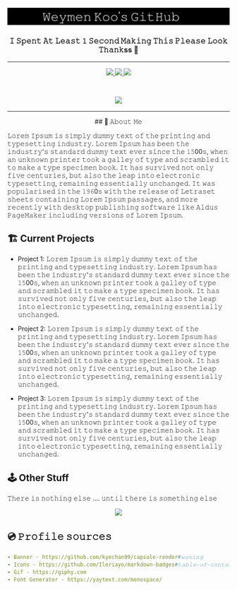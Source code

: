 <p align="center">
  <a href="https://youtu.be/xcaQ95P2-0M" target="_blank">
  <img src="https://github.com/WeymenKoo/WeymenKoo/blob/main/Stuff.png"/>
  </a>
</p>


<h3 align="center">𝙸 𝚂𝚙𝚎𝚗𝚝 𝙰𝚝 𝙻𝚎𝚊𝚜𝚝 𝟷 𝚂𝚎𝚌𝚘𝚗𝚍 𝙼𝚊𝚔𝚒𝚗𝚐 𝚃𝚑𝚒𝚜 𝙿𝚕𝚎𝚊𝚜𝚎 𝙻𝚘𝚘𝚔 𝚃𝚑𝚊𝚗𝚔ss 🍵</h3>

<hr> 

<p align="center">
  <a href="https://www.linkedin.com/in/weymenkoo/" target="_blank">
    <img height="30" src="https://img.shields.io/badge/linkedin-%230077B5.svg?style=for-the-badge&logo=linkedin&logoColor=white"/>
  </a>
  <a href="mailto:kchweymen@gmail.com" target="_blank">
    <img height="30" src="https://img.shields.io/badge/Gmail-D14836?style=for-the-badge&logo=gmail&logoColor=white"/>
  </a>
  <a href="https://www.youtube.com/watch?v=lpiB2wMc49g" target="_blank">
    <img height="30" src="https://img.shields.io/badge/Discord-%237289DA.svg?style=for-the-badge&logo=discord&logoColor=white"/>
  </a>
</p>

<br>

<p align="center">
  <a href="https://youtu.be/b9TE3226T-g" target="_blank">
  <img height="400" src="https://media.giphy.com/media/3ov9jVnbc2E7rCO0Ao/giphy.gif"/>
  </a>
</p>

<hr> 

<p align="center">
## 📸 𝙰𝚋𝚘𝚞𝚝 𝙼𝚎 
</p>

𝙻𝚘𝚛𝚎𝚖 𝙸𝚙𝚜𝚞𝚖 𝚒𝚜 𝚜𝚒𝚖𝚙𝚕𝚢 𝚍𝚞𝚖𝚖𝚢 𝚝𝚎𝚡𝚝 𝚘𝚏 𝚝𝚑𝚎 𝚙𝚛𝚒𝚗𝚝𝚒𝚗𝚐 𝚊𝚗𝚍 𝚝𝚢𝚙𝚎𝚜𝚎𝚝𝚝𝚒𝚗𝚐 𝚒𝚗𝚍𝚞𝚜𝚝𝚛𝚢. 𝙻𝚘𝚛𝚎𝚖 𝙸𝚙𝚜𝚞𝚖 𝚑𝚊𝚜 𝚋𝚎𝚎𝚗 𝚝𝚑𝚎 𝚒𝚗𝚍𝚞𝚜𝚝𝚛𝚢'𝚜 𝚜𝚝𝚊𝚗𝚍𝚊𝚛𝚍 𝚍𝚞𝚖𝚖𝚢 𝚝𝚎𝚡𝚝 𝚎𝚟𝚎𝚛 𝚜𝚒𝚗𝚌𝚎 𝚝𝚑𝚎 𝟷𝟻00𝚜, 𝚠𝚑𝚎𝚗 𝚊𝚗 𝚞𝚗𝚔𝚗𝚘𝚠𝚗 𝚙𝚛𝚒𝚗𝚝𝚎𝚛 𝚝𝚘𝚘𝚔 𝚊 𝚐𝚊𝚕𝚕𝚎𝚢 𝚘𝚏 𝚝𝚢𝚙𝚎 𝚊𝚗𝚍 𝚜𝚌𝚛𝚊𝚖𝚋𝚕𝚎𝚍 𝚒𝚝 𝚝𝚘 𝚖𝚊𝚔𝚎 𝚊 𝚝𝚢𝚙𝚎 𝚜𝚙𝚎𝚌𝚒𝚖𝚎𝚗 𝚋𝚘𝚘𝚔. 𝙸𝚝 𝚑𝚊𝚜 𝚜𝚞𝚛𝚟𝚒𝚟𝚎𝚍 𝚗𝚘𝚝 𝚘𝚗𝚕𝚢 𝚏𝚒𝚟𝚎 𝚌𝚎𝚗𝚝𝚞𝚛𝚒𝚎𝚜, 𝚋𝚞𝚝 𝚊𝚕𝚜𝚘 𝚝𝚑𝚎 𝚕𝚎𝚊𝚙 𝚒𝚗𝚝𝚘 𝚎𝚕𝚎𝚌𝚝𝚛𝚘𝚗𝚒𝚌 𝚝𝚢𝚙𝚎𝚜𝚎𝚝𝚝𝚒𝚗𝚐, 𝚛𝚎𝚖𝚊𝚒𝚗𝚒𝚗𝚐 𝚎𝚜𝚜𝚎𝚗𝚝𝚒𝚊𝚕𝚕𝚢 𝚞𝚗𝚌𝚑𝚊𝚗𝚐𝚎𝚍. 𝙸𝚝 𝚠𝚊𝚜 𝚙𝚘𝚙𝚞𝚕𝚊𝚛𝚒𝚜𝚎𝚍 𝚒𝚗 𝚝𝚑𝚎 𝟷𝟿𝟼0𝚜 𝚠𝚒𝚝𝚑 𝚝𝚑𝚎 𝚛𝚎𝚕𝚎𝚊𝚜𝚎 𝚘𝚏 𝙻𝚎𝚝𝚛𝚊𝚜𝚎𝚝 𝚜𝚑𝚎𝚎𝚝𝚜 𝚌𝚘𝚗𝚝𝚊𝚒𝚗𝚒𝚗𝚐 𝙻𝚘𝚛𝚎𝚖 𝙸𝚙𝚜𝚞𝚖 𝚙𝚊𝚜𝚜𝚊𝚐𝚎𝚜, 𝚊𝚗𝚍 𝚖𝚘𝚛𝚎 𝚛𝚎𝚌𝚎𝚗𝚝𝚕𝚢 𝚠𝚒𝚝𝚑 𝚍𝚎𝚜𝚔𝚝𝚘𝚙 𝚙𝚞𝚋𝚕𝚒𝚜𝚑𝚒𝚗𝚐 𝚜𝚘𝚏𝚝𝚠𝚊𝚛𝚎 𝚕𝚒𝚔𝚎 𝙰𝚕𝚍𝚞𝚜 𝙿𝚊𝚐𝚎𝙼𝚊𝚔𝚎𝚛 𝚒𝚗𝚌𝚕𝚞𝚍𝚒𝚗𝚐 𝚟𝚎𝚛𝚜𝚒𝚘𝚗𝚜 𝚘𝚏 𝙻𝚘𝚛𝚎𝚖 𝙸𝚙𝚜𝚞𝚖.


## 🏗️ Current Projects
- Project 1: 𝙻𝚘𝚛𝚎𝚖 𝙸𝚙𝚜𝚞𝚖 𝚒𝚜 𝚜𝚒𝚖𝚙𝚕𝚢 𝚍𝚞𝚖𝚖𝚢 𝚝𝚎𝚡𝚝 𝚘𝚏 𝚝𝚑𝚎 𝚙𝚛𝚒𝚗𝚝𝚒𝚗𝚐 𝚊𝚗𝚍 𝚝𝚢𝚙𝚎𝚜𝚎𝚝𝚝𝚒𝚗𝚐 𝚒𝚗𝚍𝚞𝚜𝚝𝚛𝚢. 𝙻𝚘𝚛𝚎𝚖 𝙸𝚙𝚜𝚞𝚖 𝚑𝚊𝚜 𝚋𝚎𝚎𝚗 𝚝𝚑𝚎 𝚒𝚗𝚍𝚞𝚜𝚝𝚛𝚢'𝚜 𝚜𝚝𝚊𝚗𝚍𝚊𝚛𝚍 𝚍𝚞𝚖𝚖𝚢 𝚝𝚎𝚡𝚝 𝚎𝚟𝚎𝚛 𝚜𝚒𝚗𝚌𝚎 𝚝𝚑𝚎 𝟷𝟻00𝚜, 𝚠𝚑𝚎𝚗 𝚊𝚗 𝚞𝚗𝚔𝚗𝚘𝚠𝚗 𝚙𝚛𝚒𝚗𝚝𝚎𝚛 𝚝𝚘𝚘𝚔 𝚊 𝚐𝚊𝚕𝚕𝚎𝚢 𝚘𝚏 𝚝𝚢𝚙𝚎 𝚊𝚗𝚍 𝚜𝚌𝚛𝚊𝚖𝚋𝚕𝚎𝚍 𝚒𝚝 𝚝𝚘 𝚖𝚊𝚔𝚎 𝚊 𝚝𝚢𝚙𝚎 𝚜𝚙𝚎𝚌𝚒𝚖𝚎𝚗 𝚋𝚘𝚘𝚔. 𝙸𝚝 𝚑𝚊𝚜 𝚜𝚞𝚛𝚟𝚒𝚟𝚎𝚍 𝚗𝚘𝚝 𝚘𝚗𝚕𝚢 𝚏𝚒𝚟𝚎 𝚌𝚎𝚗𝚝𝚞𝚛𝚒𝚎𝚜, 𝚋𝚞𝚝 𝚊𝚕𝚜𝚘 𝚝𝚑𝚎 𝚕𝚎𝚊𝚙 𝚒𝚗𝚝𝚘 𝚎𝚕𝚎𝚌𝚝𝚛𝚘𝚗𝚒𝚌 𝚝𝚢𝚙𝚎𝚜𝚎𝚝𝚝𝚒𝚗𝚐, 𝚛𝚎𝚖𝚊𝚒𝚗𝚒𝚗𝚐 𝚎𝚜𝚜𝚎𝚗𝚝𝚒𝚊𝚕𝚕𝚢 𝚞𝚗𝚌𝚑𝚊𝚗𝚐𝚎𝚍. 

- Project 2: 𝙻𝚘𝚛𝚎𝚖 𝙸𝚙𝚜𝚞𝚖 𝚒𝚜 𝚜𝚒𝚖𝚙𝚕𝚢 𝚍𝚞𝚖𝚖𝚢 𝚝𝚎𝚡𝚝 𝚘𝚏 𝚝𝚑𝚎 𝚙𝚛𝚒𝚗𝚝𝚒𝚗𝚐 𝚊𝚗𝚍 𝚝𝚢𝚙𝚎𝚜𝚎𝚝𝚝𝚒𝚗𝚐 𝚒𝚗𝚍𝚞𝚜𝚝𝚛𝚢. 𝙻𝚘𝚛𝚎𝚖 𝙸𝚙𝚜𝚞𝚖 𝚑𝚊𝚜 𝚋𝚎𝚎𝚗 𝚝𝚑𝚎 𝚒𝚗𝚍𝚞𝚜𝚝𝚛𝚢'𝚜 𝚜𝚝𝚊𝚗𝚍𝚊𝚛𝚍 𝚍𝚞𝚖𝚖𝚢 𝚝𝚎𝚡𝚝 𝚎𝚟𝚎𝚛 𝚜𝚒𝚗𝚌𝚎 𝚝𝚑𝚎 𝟷𝟻00𝚜, 𝚠𝚑𝚎𝚗 𝚊𝚗 𝚞𝚗𝚔𝚗𝚘𝚠𝚗 𝚙𝚛𝚒𝚗𝚝𝚎𝚛 𝚝𝚘𝚘𝚔 𝚊 𝚐𝚊𝚕𝚕𝚎𝚢 𝚘𝚏 𝚝𝚢𝚙𝚎 𝚊𝚗𝚍 𝚜𝚌𝚛𝚊𝚖𝚋𝚕𝚎𝚍 𝚒𝚝 𝚝𝚘 𝚖𝚊𝚔𝚎 𝚊 𝚝𝚢𝚙𝚎 𝚜𝚙𝚎𝚌𝚒𝚖𝚎𝚗 𝚋𝚘𝚘𝚔. 𝙸𝚝 𝚑𝚊𝚜 𝚜𝚞𝚛𝚟𝚒𝚟𝚎𝚍 𝚗𝚘𝚝 𝚘𝚗𝚕𝚢 𝚏𝚒𝚟𝚎 𝚌𝚎𝚗𝚝𝚞𝚛𝚒𝚎𝚜, 𝚋𝚞𝚝 𝚊𝚕𝚜𝚘 𝚝𝚑𝚎 𝚕𝚎𝚊𝚙 𝚒𝚗𝚝𝚘 𝚎𝚕𝚎𝚌𝚝𝚛𝚘𝚗𝚒𝚌 𝚝𝚢𝚙𝚎𝚜𝚎𝚝𝚝𝚒𝚗𝚐, 𝚛𝚎𝚖𝚊𝚒𝚗𝚒𝚗𝚐 𝚎𝚜𝚜𝚎𝚗𝚝𝚒𝚊𝚕𝚕𝚢 𝚞𝚗𝚌𝚑𝚊𝚗𝚐𝚎𝚍. 

- Project 3: 𝙻𝚘𝚛𝚎𝚖 𝙸𝚙𝚜𝚞𝚖 𝚒𝚜 𝚜𝚒𝚖𝚙𝚕𝚢 𝚍𝚞𝚖𝚖𝚢 𝚝𝚎𝚡𝚝 𝚘𝚏 𝚝𝚑𝚎 𝚙𝚛𝚒𝚗𝚝𝚒𝚗𝚐 𝚊𝚗𝚍 𝚝𝚢𝚙𝚎𝚜𝚎𝚝𝚝𝚒𝚗𝚐 𝚒𝚗𝚍𝚞𝚜𝚝𝚛𝚢. 𝙻𝚘𝚛𝚎𝚖 𝙸𝚙𝚜𝚞𝚖 𝚑𝚊𝚜 𝚋𝚎𝚎𝚗 𝚝𝚑𝚎 𝚒𝚗𝚍𝚞𝚜𝚝𝚛𝚢'𝚜 𝚜𝚝𝚊𝚗𝚍𝚊𝚛𝚍 𝚍𝚞𝚖𝚖𝚢 𝚝𝚎𝚡𝚝 𝚎𝚟𝚎𝚛 𝚜𝚒𝚗𝚌𝚎 𝚝𝚑𝚎 𝟷𝟻00𝚜, 𝚠𝚑𝚎𝚗 𝚊𝚗 𝚞𝚗𝚔𝚗𝚘𝚠𝚗 𝚙𝚛𝚒𝚗𝚝𝚎𝚛 𝚝𝚘𝚘𝚔 𝚊 𝚐𝚊𝚕𝚕𝚎𝚢 𝚘𝚏 𝚝𝚢𝚙𝚎 𝚊𝚗𝚍 𝚜𝚌𝚛𝚊𝚖𝚋𝚕𝚎𝚍 𝚒𝚝 𝚝𝚘 𝚖𝚊𝚔𝚎 𝚊 𝚝𝚢𝚙𝚎 𝚜𝚙𝚎𝚌𝚒𝚖𝚎𝚗 𝚋𝚘𝚘𝚔. 𝙸𝚝 𝚑𝚊𝚜 𝚜𝚞𝚛𝚟𝚒𝚟𝚎𝚍 𝚗𝚘𝚝 𝚘𝚗𝚕𝚢 𝚏𝚒𝚟𝚎 𝚌𝚎𝚗𝚝𝚞𝚛𝚒𝚎𝚜, 𝚋𝚞𝚝 𝚊𝚕𝚜𝚘 𝚝𝚑𝚎 𝚕𝚎𝚊𝚙 𝚒𝚗𝚝𝚘 𝚎𝚕𝚎𝚌𝚝𝚛𝚘𝚗𝚒𝚌 𝚝𝚢𝚙𝚎𝚜𝚎𝚝𝚝𝚒𝚗𝚐, 𝚛𝚎𝚖𝚊𝚒𝚗𝚒𝚗𝚐 𝚎𝚜𝚜𝚎𝚗𝚝𝚒𝚊𝚕𝚕𝚢 𝚞𝚗𝚌𝚑𝚊𝚗𝚐𝚎𝚍. 

## 🕹️ Other Stuff
𝚃𝚑𝚎𝚛𝚎 𝚒𝚜 𝚗𝚘𝚝𝚑𝚒𝚗𝚐 𝚎𝚕𝚜𝚎 .... 𝚞𝚗𝚝𝚒𝚕 𝚝𝚑𝚎𝚛𝚎 𝚒𝚜 𝚜𝚘𝚖𝚎𝚝𝚑𝚒𝚗𝚐 𝚎𝚕𝚜𝚎

<p align="center">
  <img height="400" src="https://media.giphy.com/media/3oEduVhPTUAzqm03NS/giphy.gif"/>
</p>


## 💿 𝙿𝚛𝚘𝚏𝚒𝚕𝚎 𝚜𝚘𝚞𝚛𝚌𝚎𝚜 
```yaml
- 𝙱𝚊𝚗𝚗𝚎𝚛 - 𝚑𝚝𝚝𝚙𝚜://𝚐𝚒𝚝𝚑𝚞𝚋.𝚌𝚘𝚖/𝚔𝚢𝚎𝚌𝚑𝚊𝚗𝟿𝟿/𝚌𝚊𝚙𝚜𝚞𝚕𝚎-𝚛𝚎𝚗𝚍𝚎𝚛#𝚠𝚊𝚟𝚒𝚗𝚐
- 𝙸𝚌𝚘𝚗𝚜 - 𝚑𝚝𝚝𝚙𝚜://𝚐𝚒𝚝𝚑𝚞𝚋.𝚌𝚘𝚖/𝙸𝚕𝚎𝚛𝚒𝚊𝚢𝚘/𝚖𝚊𝚛𝚔𝚍𝚘𝚠𝚗-𝚋𝚊𝚍𝚐𝚎𝚜#𝚝𝚊𝚋𝚕𝚎-𝚘𝚏-𝚌𝚘𝚗𝚝𝚎𝚗𝚝𝚜
- 𝙶𝚒𝚏 - 𝚑𝚝𝚝𝚙𝚜://𝚐𝚒𝚙𝚑𝚢.𝚌𝚘𝚖
- 𝙵𝚘𝚗𝚝 𝙶𝚎𝚗𝚎𝚛𝚊𝚝𝚘𝚛 - 𝚑𝚝𝚝𝚙𝚜://𝚢𝚊𝚢𝚝𝚎𝚡𝚝.𝚌𝚘𝚖/𝚖𝚘𝚗𝚘𝚜𝚙𝚊𝚌𝚎/
```
